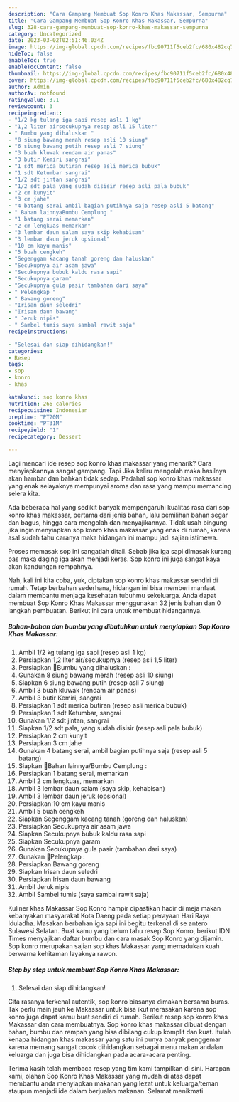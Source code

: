 ```yaml
---
description: "Cara Gampang Membuat Sop Konro Khas Makassar, Sempurna"
title: "Cara Gampang Membuat Sop Konro Khas Makassar, Sempurna"
slug: 328-cara-gampang-membuat-sop-konro-khas-makassar-sempurna
category: Uncategorized
date: 2023-03-02T02:51:46.034Z
image: https://img-global.cpcdn.com/recipes/fbc90711f5ceb2fc/680x482cq70/sop-konro-khas-makassar-foto-resep-utama.jpg
hideToc: false
enableToc: true
enableTocContent: false
thumbnail: https://img-global.cpcdn.com/recipes/fbc90711f5ceb2fc/680x482cq70/sop-konro-khas-makassar-foto-resep-utama.jpg
cover: https://img-global.cpcdn.com/recipes/fbc90711f5ceb2fc/680x482cq70/sop-konro-khas-makassar-foto-resep-utama.jpg
author: Admin
authorAv: notfound
ratingvalue: 3.1
reviewcount: 3
recipeingredient:
- "1/2 kg tulang iga sapi resep asli 1 kg"
- "1,2 liter airsecukupnya resep asli 15 liter"
- " Bumbu yang dihaluskan "
- "8 siung bawang merah resep asli 10 siung"
- "6 siung bawang putih resep asli 7 siung"
- "3 buah kluwak rendam air panas"
- "3 butir Kemiri sangrai"
- "1 sdt merica butiran resep asli merica bubuk"
- "1 sdt Ketumbar sangrai"
- "1/2 sdt jintan sangrai"
- "1/2 sdt pala yang sudah disisir resep asli pala bubuk"
- "2 cm kunyit"
- "3 cm jahe"
- "4 batang serai ambil bagian putihnya saja resep asli 5 batang"
- " Bahan lainnyaBumbu Cemplung "
- "1 batang serai memarkan"
- "2 cm lengkuas memarkan"
- "3 lembar daun salam saya skip kehabisan"
- "3 lembar daun jeruk opsional"
- "10 cm kayu manis"
- "5 buah cengkeh"
- "Segenggam kacang tanah goreng dan haluskan"
- "Secukupnya air asam jawa"
- "Secukupnya bubuk kaldu rasa sapi"
- "Secukupnya garam"
- "Secukupnya gula pasir tambahan dari saya"
- " Pelengkap "
- " Bawang goreng"
- "Irisan daun seledri"
- "Irisan daun bawang"
- " Jeruk nipis"
- " Sambel tumis saya sambal rawit saja"
recipeinstructions:

- "Selesai dan siap dihidangkan!"
categories:
- Resep
tags:
- sop
- konro
- khas

katakunci: sop konro khas 
nutrition: 266 calories
recipecuisine: Indonesian
preptime: "PT20M"
cooktime: "PT31M"
recipeyield: "1"
recipecategory: Dessert

---
```



Lagi mencari ide resep sop konro khas makassar yang menarik? Cara menyiapkannya sangat gampang. Tapi Jika keliru mengolah maka hasilnya akan hambar dan bahkan tidak sedap. Padahal sop konro khas makassar yang enak selayaknya mempunyai aroma dan rasa yang mampu memancing selera kita.


Ada beberapa hal yang sedikit banyak mempengaruhi kualitas rasa dari sop konro khas makassar, pertama dari jenis bahan, lalu pemilihan bahan segar dan bagus, hingga cara mengolah dan menyajikannya. Tidak usah bingung jika ingin menyiapkan sop konro khas makassar yang enak di rumah, karena asal sudah tahu caranya maka hidangan ini mampu jadi sajian istimewa.

Proses memasak sop ini sangatlah ditail. Sebab jika iga sapi dimasak kurang pas maka daging iga akan menjadi keras. Sop konro ini juga sangat kaya akan kandungan rempahnya.


Nah, kali ini kita coba, yuk, ciptakan sop konro khas makassar sendiri di rumah. Tetap berbahan sederhana, hidangan ini bisa memberi manfaat dalam membantu menjaga kesehatan tubuhmu sekeluarga. Anda dapat membuat Sop Konro Khas Makassar menggunakan 32 jenis bahan dan 0 langkah pembuatan. Berikut ini cara untuk membuat hidangannya.

<!--inarticleads1-->

##### Bahan-bahan dan bumbu yang dibutuhkan untuk menyiapkan Sop Konro Khas Makassar:

1. Ambil 1/2 kg tulang iga sapi (resep asli 1 kg)
1. Persiapkan 1,2 liter air/secukupnya (resep asli 1,5 liter)
1. Persiapkan  🌺Bumbu yang dihaluskan :
1. Gunakan 8 siung bawang merah (resep asli 10 siung)
1. Siapkan 6 siung bawang putih (resep asli 7 siung)
1. Ambil 3 buah kluwak (rendam air panas)
1. Ambil 3 butir Kemiri, sangrai
1. Persiapkan 1 sdt merica butiran (resep asli merica bubuk)
1. Persiapkan 1 sdt Ketumbar, sangrai
1. Gunakan 1/2 sdt jintan, sangrai
1. Siapkan 1/2 sdt pala, yang sudah disisir (resep asli pala bubuk)
1. Persiapkan 2 cm kunyit
1. Persiapkan 3 cm jahe
1. Gunakan 4 batang serai, ambil bagian putihnya saja (resep asli 5 batang)
1. Siapkan  🌺Bahan lainnya/Bumbu Cemplung :
1. Persiapkan 1 batang serai, memarkan
1. Ambil 2 cm lengkuas, memarkan
1. Ambil 3 lembar daun salam (saya skip, kehabisan)
1. Ambil 3 lembar daun jeruk (opsional)
1. Persiapkan 10 cm kayu manis
1. Ambil 5 buah cengkeh
1. Siapkan Segenggam kacang tanah (goreng dan haluskan)
1. Persiapkan Secukupnya air asam jawa
1. Siapkan Secukupnya bubuk kaldu rasa sapi
1. Siapkan Secukupnya garam
1. Gunakan Secukupnya gula pasir (tambahan dari saya)
1. Gunakan  🌺Pelengkap :
1. Persiapkan  Bawang goreng
1. Siapkan Irisan daun seledri
1. Persiapkan Irisan daun bawang
1. Ambil  Jeruk nipis
1. Ambil  Sambel tumis (saya sambal rawit saja)


Kuliner khas Makassar Sop Konro hampir dipastikan hadir di meja makan kebanyakan masyarakat Kota Daeng pada setiap perayaan Hari Raya Iduladha. Masakan berbahan iga sapi ini begitu terkenal di se antero Sulawesi Selatan. Buat kamu yang belum tahu resep Sop Konro, berikut IDN Times menyajikan daftar bumbu dan cara masak Sop Konro yang dijamin. Sop konro merupakan sajian sop khas Makassar yang memadukan kuah berwarna kehitaman layaknya rawon. 

<!--inarticleads2-->

##### Step by step untuk membuat Sop Konro Khas Makassar:


1. Selesai dan siap dihidangkan!

Cita rasanya terkenal autentik, sop konro biasanya dimakan bersama buras. Tak perlu main jauh ke Makassar untuk bisa ikut merasakan karena sop konro juga dapat kamu buat sendiri di rumah. Berikut resep sop konro khas Makassar dan cara membuatnya. Sop konro khas makassar dibuat dengan bahan, bumbu dan rempah yang bisa dibilang cukup komplit dan kuat. Itulah kenapa hidangan khas makassar yang satu ini punya banyak penggemar karena memang sangat cocok dihidangkan sebagai menu makan andalan keluarga dan juga bisa dihidangkan pada acara-acara penting. 

Terima kasih telah membaca resep yang tim kami tampilkan di sini. Harapan kami, olahan Sop Konro Khas Makassar yang mudah di atas dapat membantu anda menyiapkan makanan yang lezat untuk keluarga/teman ataupun menjadi ide dalam berjualan makanan. Selamat menikmati
